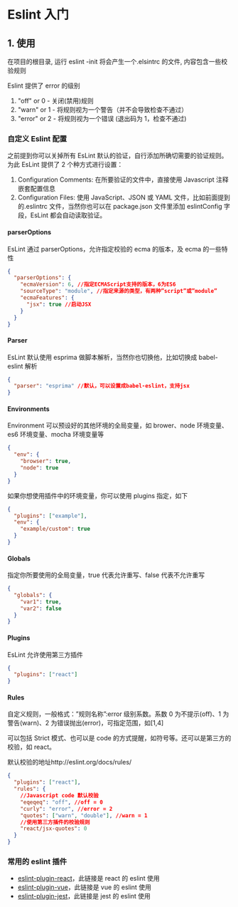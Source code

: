 # Eslint 入门

## 1. 使用

在项目的根目录, 运行 eslint -init 将会产生一个.elsintrc 的文件, 内容包含一些校验规则

Eslint 提供了 error 的级别

1. "off" or 0 - 关闭(禁用)规则
2. "warn" or 1 - 将规则视为一个警告（并不会导致检查不通过）
3. "error" or 2 - 将规则视为一个错误 (退出码为 1，检查不通过)

### 自定义 Eslint 配置

之前提到你可以关掉所有 EsLint 默认的验证，自行添加所确切需要的验证规则。为此 EsLint 提供了 2 个种方式进行设置：

1. Configuration Comments: 在所要验证的文件中，直接使用 Javascript 注释嵌套配置信息
2. Configuration Files: 使用 JavaScript、JSON 或 YAML 文件，比如前面提到的.eslintrc 文件，当然你也可以在 package.json 文件里添加 eslintConfig 字段，EsLint 都会自动读取验证。

#### parserOptions

EsLint 通过 parserOptions，允许指定校验的 ecma 的版本，及 ecma 的一些特性

```json
{
  "parserOptions": {
    "ecmaVersion": 6, //指定ECMAScript支持的版本，6为ES6
    "sourceType": "module", //指定来源的类型，有两种”script”或”module”
    "ecmaFeatures": {
      "jsx": true //启动JSX
    }
  }
}
```

#### Parser

EsLint 默认使用 esprima 做脚本解析，当然你也切换他，比如切换成 babel-eslint 解析

```json
{
  "parser": "esprima" //默认，可以设置成babel-eslint，支持jsx
}
```

#### Environments

Environment 可以预设好的其他环境的全局变量，如 brower、node 环境变量、es6 环境变量、mocha 环境变量等

```json
{
  "env": {
    "browser": true,
    "node": true
  }
}
```

如果你想使用插件中的环境变量，你可以使用 plugins 指定，如下

```json
{
  "plugins": ["example"],
  "env": {
    "example/custom": true
  }
}
```

#### Globals

指定你所要使用的全局变量，true 代表允许重写、false 代表不允许重写

```json
{
  "globals": {
    "var1": true,
    "var2": false
  }
}
```

#### Plugins

EsLint 允许使用第三方插件

```json
{
  "plugins": ["react"]
}
```

#### Rules

自定义规则，一般格式：”规则名称”:error 级别系数。系数 0 为不提示(off)、1 为警告(warn)、2 为错误抛出(error)，可指定范围，如[1,4]

可以包括 Strict 模式、也可以是 code 的方式提醒，如符号等。还可以是第三方的校验，如 react。

<card-leftLine>
  <span>
    默认校验的地址http://eslint.org/docs/rules/
  </span>
</card-leftLine>

```json
{
  "plugins": ["react"],
  "rules": {
    //Javascript code 默认校验
    "eqeqeq": "off", //off = 0
    "curly": "error", //error = 2
    "quotes": ["warn", "double"], //warn = 1
    //使用第三方插件的校验规则
    "react/jsx-quotes": 0
  }
}
```

### 常用的 eslint 插件

- [eslint-plugin-react](https://www.npmjs.com/package/eslint-plugin-react)，此链接是 react 的 eslint 使用
- [eslint-plugin-vue](https://www.npmjs.com/package/eslint-plugin-vue)，此链接是 vue 的 eslint 使用
- [eslint-plugin-jest](https://www.npmjs.com/package/eslint-plugin-jest)，此链接是 jest 的 eslint 使用
